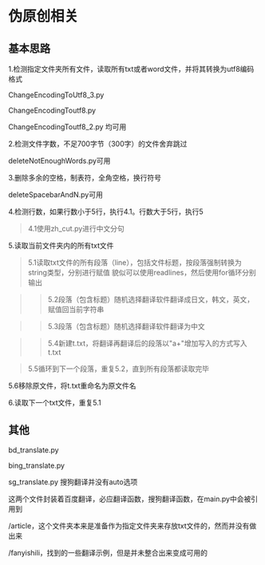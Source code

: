# 伪原创相关

基本思路
--

1.检测指定文件夹所有文件，读取所有txt或者word文件，并将其转换为utf8编码格式

ChangeEncodingToUtf8_3.py

ChangeEncodingToutf8.py

ChangeEncodingToutf8_2.py
均可用

2.检测文件字数，不足700字节（300字）的文件舍弃跳过

deleteNotEnoughWords.py可用

3.删除多余的空格，制表符，全角空格，换行符号

deleteSpacebarAndN.py可用

4.检测行数，如果行数小于5行，执行4.1。行数大于5行，执行5

>4.1使用zh_cut.py进行中文分句

5.读取当前文件夹内的所有txt文件

>5.1读取txt文件的所有段落（line），包括文件标题，按段落强制转换为string类型，分别进行赋值
貌似可以使用readlines，然后使用for循环分别输出

>>5.2段落（包含标题）随机选择翻译软件翻译成日文，韩文，英文，赋值回当前字符串

>>5.3段落（包含标题）随机选择翻译软件翻译为中文

>>5.4新建t.txt，将翻译再翻译后的段落以"a+"增加写入的方式写入t.txt

>5.5循环到下一个段落，重复5.2，直到所有段落都读取完毕

5.6移除原文件，将t.txt重命名为原文件名

6.读取下一个txt文件，重复5.1


其他
--
bd_translate.py

bing_translate.py

sg_translate.py 搜狗翻译并没有auto选项

这两个文件封装着百度翻译，必应翻译函数，搜狗翻译函数，在main.py中会被引用到

/article，这个文件夹本来是准备作为指定文件夹来存放txt文件的，然而并没有做出来

/fanyishili，找到的一些翻译示例，但是并未整合出来变成可用的

